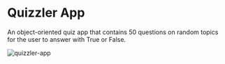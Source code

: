 # Quizzler App

An object-oriented quiz app that contains 50 questions on random topics for the user to answer with True or False.

![quizzler-app](https://user-images.githubusercontent.com/35473390/189750142-9939357d-b510-4c48-82fd-052b430d77c4.gif)
